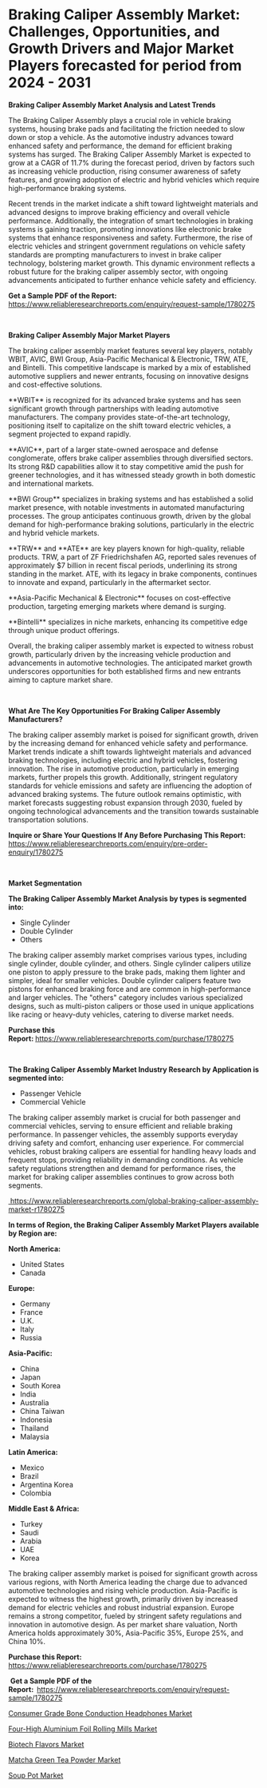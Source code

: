 <p><h1>Braking Caliper Assembly Market: Challenges, Opportunities, and Growth Drivers and Major Market Players forecasted for period from 2024 - 2031</h1></p><p><strong>Braking Caliper Assembly Market Analysis and Latest Trends</strong></p>
<p><p>The Braking Caliper Assembly plays a crucial role in vehicle braking systems, housing brake pads and facilitating the friction needed to slow down or stop a vehicle. As the automotive industry advances toward enhanced safety and performance, the demand for efficient braking systems has surged. The Braking Caliper Assembly Market is expected to grow at a CAGR of 11.7% during the forecast period, driven by factors such as increasing vehicle production, rising consumer awareness of safety features, and growing adoption of electric and hybrid vehicles which require high-performance braking systems.</p><p>Recent trends in the market indicate a shift toward lightweight materials and advanced designs to improve braking efficiency and overall vehicle performance. Additionally, the integration of smart technologies in braking systems is gaining traction, promoting innovations like electronic brake systems that enhance responsiveness and safety. Furthermore, the rise of electric vehicles and stringent government regulations on vehicle safety standards are prompting manufacturers to invest in brake caliper technology, bolstering market growth. This dynamic environment reflects a robust future for the braking caliper assembly sector, with ongoing advancements anticipated to further enhance vehicle safety and efficiency.</p></p>
<p><strong>Get a Sample PDF of the Report:&nbsp;</strong> <a href="https://www.reliableresearchreports.com/enquiry/request-sample/1780275?utm_campaign=8&utm_medium=2&utm_source=Github&utm_content=ia&utm_term=09102024&utm_id=braking-caliper-assembly">https://www.reliableresearchreports.com/enquiry/request-sample/1780275</a></p>
<p>&nbsp;</p>
<p><strong>Braking Caliper Assembly Major Market Players</strong></p>
<p><p>The braking caliper assembly market features several key players, notably WBIT, AVIC, BWI Group, Asia-Pacific Mechanical & Electronic, TRW, ATE, and Bintelli. This competitive landscape is marked by a mix of established automotive suppliers and newer entrants, focusing on innovative designs and cost-effective solutions.</p><p>**WBIT** is recognized for its advanced brake systems and has seen significant growth through partnerships with leading automotive manufacturers. The company provides state-of-the-art technology, positioning itself to capitalize on the shift toward electric vehicles, a segment projected to expand rapidly.</p><p>**AVIC**, part of a larger state-owned aerospace and defense conglomerate, offers brake caliper assemblies through diversified sectors. Its strong R&D capabilities allow it to stay competitive amid the push for greener technologies, and it has witnessed steady growth in both domestic and international markets.</p><p>**BWI Group** specializes in braking systems and has established a solid market presence, with notable investments in automated manufacturing processes. The group anticipates continuous growth, driven by the global demand for high-performance braking solutions, particularly in the electric and hybrid vehicle markets.</p><p>**TRW** and **ATE** are key players known for high-quality, reliable products. TRW, a part of ZF Friedrichshafen AG, reported sales revenues of approximately $7 billion in recent fiscal periods, underlining its strong standing in the market. ATE, with its legacy in brake components, continues to innovate and expand, particularly in the aftermarket sector.</p><p>**Asia-Pacific Mechanical & Electronic** focuses on cost-effective production, targeting emerging markets where demand is surging. </p><p>**Bintelli** specializes in niche markets, enhancing its competitive edge through unique product offerings.</p><p>Overall, the braking caliper assembly market is expected to witness robust growth, particularly driven by the increasing vehicle production and advancements in automotive technologies. The anticipated market growth underscores opportunities for both established firms and new entrants aiming to capture market share.</p></p>
<p>&nbsp;</p>
<p><strong>What Are The Key Opportunities For Braking Caliper Assembly Manufacturers?</strong></p>
<p><p>The braking caliper assembly market is poised for significant growth, driven by the increasing demand for enhanced vehicle safety and performance. Market trends indicate a shift towards lightweight materials and advanced braking technologies, including electric and hybrid vehicles, fostering innovation. The rise in automotive production, particularly in emerging markets, further propels this growth. Additionally, stringent regulatory standards for vehicle emissions and safety are influencing the adoption of advanced braking systems. The future outlook remains optimistic, with market forecasts suggesting robust expansion through 2030, fueled by ongoing technological advancements and the transition towards sustainable transportation solutions.</p></p>
<p><strong>Inquire or Share Your Questions If Any Before Purchasing This Report:</strong> <a href="https://www.reliableresearchreports.com/enquiry/pre-order-enquiry/1780275?utm_campaign=8&utm_medium=2&utm_source=Github&utm_content=ia&utm_term=09102024&utm_id=braking-caliper-assembly">https://www.reliableresearchreports.com/enquiry/pre-order-enquiry/1780275</a></p>
<p>&nbsp;</p>
<p><strong>Market Segmentation</strong></p>
<p><strong>The Braking Caliper Assembly Market Analysis by types is segmented into:</strong></p>
<p><ul><li>Single Cylinder</li><li>Double Cylinder</li><li>Others</li></ul></p>
<p><p>The braking caliper assembly market comprises various types, including single cylinder, double cylinder, and others. Single cylinder calipers utilize one piston to apply pressure to the brake pads, making them lighter and simpler, ideal for smaller vehicles. Double cylinder calipers feature two pistons for enhanced braking force and are common in high-performance and larger vehicles. The "others" category includes various specialized designs, such as multi-piston calipers or those used in unique applications like racing or heavy-duty vehicles, catering to diverse market needs.</p></p>
<p><strong>Purchase this Report:&nbsp;</strong><a href="https://www.reliableresearchreports.com/purchase/1780275?utm_campaign=8&utm_medium=2&utm_source=Github&utm_content=ia&utm_term=09102024&utm_id=braking-caliper-assembly">https://www.reliableresearchreports.com/purchase/1780275</a></p>
<p>&nbsp;</p>
<p><strong>The Braking Caliper Assembly Market Industry Research by Application is segmented into:</strong></p>
<p><ul><li>Passenger Vehicle</li><li>Commercial Vehicle</li></ul></p>
<p><p>The braking caliper assembly market is crucial for both passenger and commercial vehicles, serving to ensure efficient and reliable braking performance. In passenger vehicles, the assembly supports everyday driving safety and comfort, enhancing user experience. For commercial vehicles, robust braking calipers are essential for handling heavy loads and frequent stops, providing reliability in demanding conditions. As vehicle safety regulations strengthen and demand for performance rises, the market for braking caliper assemblies continues to grow across both segments.</p></p>
<p><a href="https://www.reliableresearchreports.com/global-braking-caliper-assembly-market-r1780275?utm_campaign=8&utm_medium=2&utm_source=Github&utm_content=ia&utm_term=09102024&utm_id=braking-caliper-assembly">&nbsp;https://www.reliableresearchreports.com/global-braking-caliper-assembly-market-r1780275</a></p>
<p><strong>In terms of Region, the Braking Caliper Assembly Market Players available by Region are:</strong></p>
<p>
    <p> <strong> North America: </strong>
        <ul>
            <li>United States</li>
            <li>Canada</li>
        </ul>
        </p> 
    <p> <strong> Europe: </strong>
        <ul>
            <li>Germany</li>
            <li>France</li>
            <li>U.K.</li>
            <li>Italy</li>
            <li>Russia</li>
        </ul>
        </p> 
    <p> <strong> Asia-Pacific: </strong>
        <ul>
            <li>China</li>
            <li>Japan</li>
            <li>South Korea</li>
            <li>India</li>
            <li>Australia</li>
            <li>China Taiwan</li>
            <li>Indonesia</li>
            <li>Thailand</li>
            <li>Malaysia</li>
        </ul>
        </p> 
    <p> <strong> Latin America: </strong>
        <ul>
            <li>Mexico</li>
            <li>Brazil</li>
            <li>Argentina Korea</li>
            <li>Colombia</li>
        </ul>
        </p> 
    <p> <strong> Middle East & Africa: </strong>
        <ul>
            <li>Turkey</li>
            <li>Saudi</li>
            <li>Arabia</li>
            <li>UAE</li>
            <li>Korea</li>
        </ul>
    </p>
    </p>
<p><p>The braking caliper assembly market is poised for significant growth across various regions, with North America leading the charge due to advanced automotive technologies and rising vehicle production. Asia-Pacific is expected to witness the highest growth, primarily driven by increased demand for electric vehicles and robust industrial expansion. Europe remains a strong competitor, fueled by stringent safety regulations and innovation in automotive design. As per market share valuation, North America holds approximately 30%, Asia-Pacific 35%, Europe 25%, and China 10%.</p></p>
<p><strong>Purchase this Report: </strong><a href="https://www.reliableresearchreports.com/purchase/1780275?utm_campaign=8&utm_medium=2&utm_source=Github&utm_content=ia&utm_term=09102024&utm_id=braking-caliper-assembly">https://www.reliableresearchreports.com/purchase/1780275</a></p>
<p>&nbsp;<strong>Get a Sample PDF of the Report:&nbsp;&nbsp;</strong><a href="https://www.reliableresearchreports.com/enquiry/request-sample/1780275?utm_campaign=8&utm_medium=2&utm_source=Github&utm_content=ia&utm_term=09102024&utm_id=braking-caliper-assembly">https://www.reliableresearchreports.com/enquiry/request-sample/1780275</a></p>
<p><strong></strong></p>
<p><p><a href="https://github.com/cliffxbwergin/Market-Research-Report-List-1/blob/main/consumer-grade-bone-conduction-headphones-market.md?utm_campaign=8&utm_medium=2&utm_source=Github&utm_content=ia&utm_term=09102024&utm_id=braking-caliper-assembly">Consumer Grade Bone Conduction Headphones Market</a></p><p><a href="https://github.com/DRIVERKAPAUL/Market-Research-Report-List-1/blob/main/four-high-aluminium-foil-rolling-mills-market.md?utm_campaign=8&utm_medium=2&utm_source=Github&utm_content=ia&utm_term=09102024&utm_id=braking-caliper-assembly">Four-High Aluminium Foil Rolling Mills Market</a></p><p><a href="https://issuu.com/reportprime-2/docs/biotech-flavors-market-size-2030.pp_da112cfccb0d4b?utm_campaign=8&utm_medium=2&utm_source=Github&utm_content=ia&utm_term=09102024&utm_id=braking-caliper-assembly">Biotech Flavors Market</a></p><p><a href="https://issuu.com/reportprime-2/docs/matcha-green-tea-powder-market-size_454440d108f363?utm_campaign=8&utm_medium=2&utm_source=Github&utm_content=ia&utm_term=09102024&utm_id=braking-caliper-assembly">Matcha Green Tea Powder Market</a></p><p><a href="https://www.linkedin.com/pulse/navigating-global-soup-pot-market-landscape-trends-vthdf?utm_campaign=8&utm_medium=2&utm_source=Github&utm_content=ia&utm_term=09102024&utm_id=braking-caliper-assembly">Soup Pot Market</a></p></p>